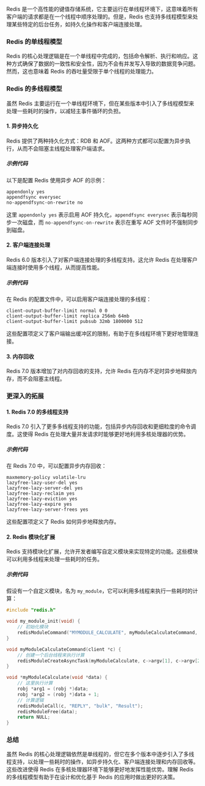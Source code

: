 Redis 是一个高性能的键值存储系统，它主要运行在单线程环境下，这意味着所有客户端的请求都是在一个线程中顺序处理的。但是，Redis 也支持多线程模型来处理某些特定的后台任务，如持久化操作和客户端连接处理。

### Redis 的单线程模型

Redis 的核心处理逻辑是在一个单线程中完成的，包括命令解析、执行和响应。这种方式确保了数据的一致性和安全性，因为不会有并发写入导致的数据竞争问题。然而，这也意味着 Redis 的吞吐量受限于单个线程的处理能力。

### Redis 的多线程模型

虽然 Redis 主要运行在一个单线程环境下，但在某些版本中引入了多线程模型来处理一些耗时的操作，以减轻主事件循环的负担。

#### 1. 异步持久化

Redis 提供了两种持久化方式：RDB 和 AOF。这两种方式都可以配置为异步执行，从而不会阻塞主线程处理客户端请求。

##### 示例代码

以下是配置 Redis 使用异步 AOF 的示例：

```plaintext
appendonly yes
appendfsync everysec
no-appendfsync-on-rewrite no
```

这里 `appendonly yes` 表示启用 AOF 持久化，`appendfsync everysec` 表示每秒同步一次磁盘，而 `no-appendfsync-on-rewrite` 表示在重写 AOF 文件时不强制同步到磁盘。

#### 2. 客户端连接处理

Redis 6.0 版本引入了对客户端连接处理的多线程支持。这允许 Redis 在处理客户端连接时使用多个线程，从而提高性能。

##### 示例代码

在 Redis 的配置文件中，可以启用客户端连接处理的多线程：

```plaintext
client-output-buffer-limit normal 0 0
client-output-buffer-limit replica 256mb 64mb
client-output-buffer-limit pubsub 32mb 1800000 512
```

这些配置项定义了客户端输出缓冲区的限制，有助于在多线程环境下更好地管理连接。

#### 3. 内存回收

Redis 7.0 版本增加了对内存回收的支持，允许 Redis 在内存不足时异步地释放内存，而不会阻塞主线程。

### 更深入的拓展

#### 1. Redis 7.0 的多线程支持

Redis 7.0 引入了更多多线程支持的功能，包括异步内存回收和更细粒度的命令调度。这使得 Redis 在处理大量并发请求时能够更好地利用多核处理器的优势。

##### 示例代码

在 Redis 7.0 中，可以配置异步内存回收：

```plaintext
maxmemory-policy volatile-lru
lazyfree-lazy-user-del yes
lazyfree-lazy-server-del yes
lazyfree-lazy-reclaim yes
lazyfree-lazy-eviction yes
lazyfree-lazy-expire yes
lazyfree-lazy-server-frees yes
```

这些配置项定义了 Redis 如何异步地释放内存。

#### 2. Redis 模块化扩展

Redis 支持模块化扩展，允许开发者编写自定义模块来实现特定的功能。这些模块可以利用多线程来处理一些耗时的任务。

##### 示例代码

假设有一个自定义模块，名为 `my_module`，它可以利用多线程来执行一些耗时的计算：

```c
#include "redis.h"

void my_module_init(void) {
    // 初始化模块
    redisModuleCommand("MYMODULE_CALCULATE", myModuleCalculateCommand, REDISMODULE_CMD_READONLY);
}

void myModuleCalculateCommand(client *c) {
    // 创建一个后台线程来执行计算
    redisModuleCreateAsyncTask(myModuleCalculate, c->argv[1], c->argv[2]);
}

void *myModuleCalculate(void *data) {
    // 这里执行计算
    robj *arg1 = (robj *)data;
    robj *arg2 = (robj *)data + 1;
    // 计算逻辑
    redisModuleCall(c, "REPLY", "bulk", "Result");
    redisModuleFree(data);
    return NULL;
}
```

### 总结

虽然 Redis 的核心处理逻辑依然是单线程的，但它在多个版本中逐步引入了多线程支持，以处理一些耗时的操作，如异步持久化、客户端连接处理和内存回收等。这些改进使得 Redis 在多核处理器环境下能够更好地发挥性能优势。理解 Redis 的多线程模型有助于在设计和优化基于 Redis 的应用时做出更好的决策。
